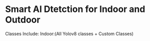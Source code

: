 # Smart AI Dtetction for Indoor and Outdoor
Classes Include:
Indoor:(All Yolov8 classes + Custom Classes) 
